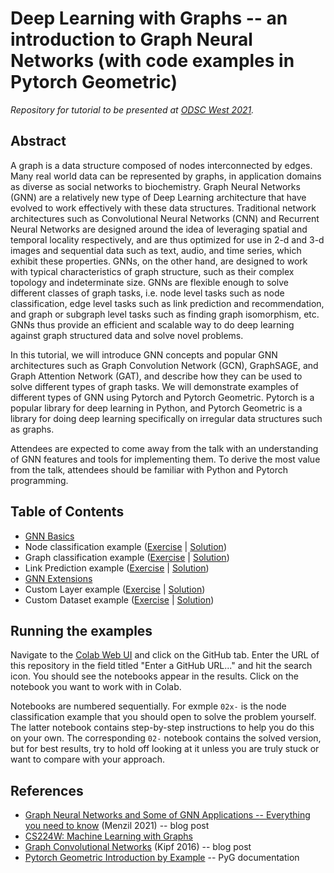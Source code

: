 # Deep Learning with Graphs -- an introduction to Graph Neural Networks (with code examples in Pytorch Geometric)

_Repository for tutorial to be presented at [ODSC West 2021](https://odsc.com/california)._

## Abstract

A graph is a data structure composed of nodes interconnected by edges. Many real world data can be represented by graphs, in application domains as diverse as social networks to  biochemistry. Graph Neural Networks (GNN) are a relatively new type of Deep Learning architecture that have evolved to work effectively with these data structures. Traditional network architectures such as Convolutional Neural Networks (CNN) and Recurrent Neural Networks are designed around the idea of leveraging spatial and temporal locality respectively, and are thus optimized for use in 2-d and 3-d images and sequential data such as text, audio, and time series, which exhibit these properties. GNNs, on the other hand, are designed to work with typical characteristics of graph structure, such as their complex topology and indeterminate size. GNNs are flexible enough to solve different classes of graph tasks, i.e. node level tasks such as node classification, edge level tasks such as link prediction and recommendation, and graph or subgraph level tasks such as finding graph isomorphism, etc. GNNs thus provide an efficient and scalable way to do deep learning against graph structured data and solve novel problems.

In this tutorial, we will introduce GNN concepts and popular GNN architectures such as Graph Convolution Network (GCN), GraphSAGE, and Graph Attention Network (GAT), and describe how they can be used to solve different types of graph tasks. We will demonstrate examples of different types of GNN using Pytorch and Pytorch Geometric. Pytorch is a popular library for deep learning in Python, and Pytorch Geometric is a library for doing deep learning specifically on irregular data structures such as graphs.

Attendees are expected to come away from the talk with an understanding of GNN features and tools for implementing them. To derive the most value from the talk, attendees should be familiar with Python and Pytorch programming.

## Table of Contents

* [GNN Basics](01-gnn-basics.md)
* Node classification example ([Exercise](02x-node-classification.ipynb) | [Solution](02-node-classification.ipynb))
* Graph classification example ([Exercise](03x-graph-classification.ipynb) | [Solution](03-graph-classification.ipynb))
* Link Prediction example ([Exercise](04x-link-prediction.ipynb) | [Solution](04-link-prediction.ipynb))
* [GNN Extensions](05-gnn-extensions.md)
* Custom Layer example ([Exercise](06x-custom-layer.ipynb) | [Solution](06-custom-layer.ipynb))
* Custom Dataset example ([Exercise](07x-custom-dataset.ipynb) | [Solution](07-custom-dataset.ipynb))

## Running the examples

Navigate to the [Colab Web UI](https://colab.research.google.com/) and click on the GitHub tab. Enter the URL of this repository in the field titled "Enter a GitHub URL..." and hit the search icon. You should see the notebooks appear in the results. Click on the notebook you want to work with in Colab.

Notebooks are numbered sequentially. For exmple `02x-` is the node classification example that you should open to solve the problem yourself. The latter notebook contains step-by-step instructions to help you do this on your own. The corresponding `02-` notebook contains the solved version, but for best results, try to hold off looking at it unless you are truly stuck or want to compare with your approach.

## References

* [Graph Neural Networks and Some of GNN Applications -- Everything you need to know](https://neptune.ai/blog/graph-neural-network-and-some-of-gnn-applications) (Menzil 2021) -- blog post
* [CS224W: Machine Learning with Graphs](http://web.stanford.edu/class/cs224w/)
* [Graph Convolutional Networks](https://tkipf.github.io/graph-convolutional-networks/) (Kipf 2016) -- blog post
* [Pytorch Geometric Introduction by Example](https://pytorch-geometric.readthedocs.io/en/latest/notes/introduction.html) -- PyG documentation
